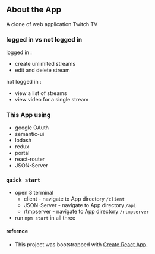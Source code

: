 ## About the App 
 A clone of web application Twitch TV   
 
 ### logged in vs not logged in  
   logged in :  
   - create unlimited streams  
   - edit and delete stream  
   
   not logged in :  
   - view a list of streams  
   - view video for a single stream      


### This App using  
- google OAuth  
- semantic-ui
- lodash  
- redux  
- portal  
- react-router  
- JSON-Server     

### `quick start`  
- open 3 terminal  
    - client - navigate to App directory `/client`  
    - JSON-Server - navigate to App directory `/api`  
    - rtmpserver - navigate to App directory `/rtmpserver`
- run `npm start` in all three  

#### refernce
- This project was bootstrapped with [Create React App](https://github.com/facebook/create-react-app).


